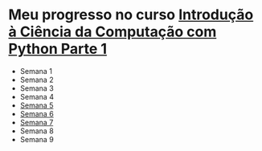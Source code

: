 <h1>Meu progresso no curso <a href="https://www.coursera.org/learn/ciencia-computacao-python-conceitos">Introdução à Ciência da Computação com Python Parte 1</a>
</h1>
<body>
<ul>
<li><a>Semana 1</a></li>
<li><a>Semana 2</a></li>
<li><a>Semana 3</a></li>
<li><a>Semana 4</a></li>
<li><a href="/semana 5">Semana 5</a></li>
<li><a href="/semana 6">Semana 6</a></li>
<li><a href="/semana 7">Semana 7</a></li>
<li><a>Semana 8</a></li>
<li><a>Semana 9</a></li>

</ul>


</body>